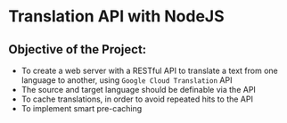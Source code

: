 # Translation API with NodeJS

## Objective of the Project:
- To create a web server with a RESTful API to translate a text from one language to another, using `Google Cloud Translation` API
- The source and target language should be definable via the API
- To cache translations, in order to avoid repeated hits to the API
- To implement smart pre-caching